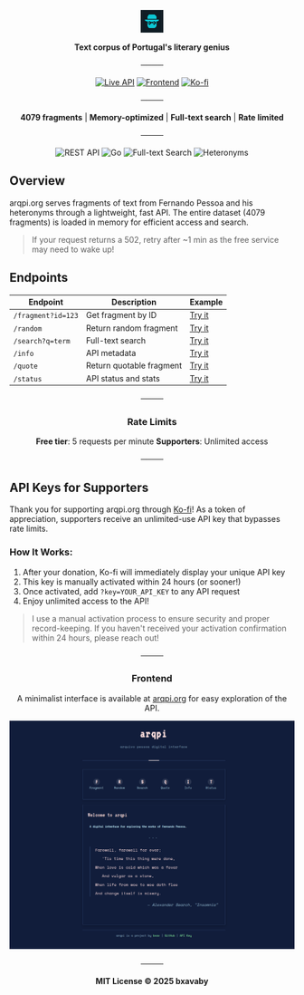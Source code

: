 <div align="center">

<img src="assets/fpis.png" alt="Fernando Pessoa API" height="40"> <br> 

**Text corpus of Portugal's literary genius**

────

[![Live API](https://img.shields.io/badge/LIVE_API-111d3b?style=for-the-badge&logoColor=white)](https://arqpi-org.onrender.com)
[![Frontend](https://img.shields.io/badge/EXPLORE-c7f0ff?style=for-the-badge&logoColor=111d3b)](https://arqpi.org)
[![Ko-fi](https://img.shields.io/badge/Support-ffdfdf?style=for-the-badge&logo=ko-fi&logoColor=111d3b)](https://ko-fi.com/bxav)

────

**4079 fragments** | **Memory-optimized** | **Full-text search** | **Rate limited**

────

![REST API](https://img.shields.io/badge/REST_API-c7f0ff?style=flat-square&logoColor=111d3b)
![Go](https://img.shields.io/badge/Golang-94ffab?style=flat-square&logo=go&logoColor=111d3b)
![Full-text Search](https://img.shields.io/badge/Full--text_Search-bbff94?style=flat-square&logoColor=111d3b)
![Heteronyms](https://img.shields.io/badge/Heteronyms-ffdfdf?style=flat-square&logoColor=111d3b)

</div>

## Overview

arqpi.org serves fragments of text from Fernando Pessoa and his heteronyms through a lightweight, fast API. The entire dataset (4079 fragments) is loaded in memory for efficient access and search.

> If your request returns a 502, retry after ~1 min as the free service may need to wake up!

## Endpoints

<div align="center">

| Endpoint | Description | Example |
|----------|-------------|---------|
| `/fragment?id=123` | Get fragment by ID | [Try it](https://arqpi-org.onrender.com/fragment?id=123) |
| `/random` | Return random fragment | [Try it](https://arqpi-org.onrender.com/random) |
| `/search?q=term` | Full-text search | [Try it](https://arqpi-org.onrender.com/search?q=dream) |
| `/info` | API metadata | [Try it](https://arqpi-org.onrender.com/info) |
| `/quote` | Return quotable fragment | [Try it](https://arqpi-org.onrender.com/quote) |
| `/status` | API status and stats | [Try it](https://arqpi-org.onrender.com/status) |

</div>

<div align="center">

────

### Rate Limits

**Free tier**: 5 requests per minute
**Supporters**: Unlimited access

────

</div>

## API Keys for Supporters

Thank you for supporting arqpi.org through [Ko-fi](https://ko-fi.com/bxav)! As a token of appreciation, supporters receive an unlimited-use API key that bypasses rate limits.

### How It Works:

1. After your donation, Ko-fi will immediately display your unique API key
2. This key is manually activated within 24 hours (or sooner!)
3. Once activated, add `?key=YOUR_API_KEY` to any API request
4. Enjoy unlimited access to the API!

> I use a manual activation process to ensure security and proper record-keeping. If you haven't received your activation confirmation within 24 hours, please reach out!

<div align="center">

────

### Frontend

A minimalist interface is available at [arqpi.org](https://arqpi.org) for easy exploration of the API.

<img src="https://raw.githubusercontent.com/bxavaby/arqpi-org/main/assets/screenshot.png" alt="Fernando Pessoa API Interface" width="650">

────

**MIT License © 2025 bxavaby**

</div>
